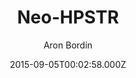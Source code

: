 ---
title: Neo-HPSTR
github: https://github.com/aron-bordin/neo-hpstr-jekyll-theme
demo: https://aron-bordin.github.io/neo-hpstr-jekyll-theme/
author: Aron Bordin
ssg:
  - Jekyll
cms:
  - No Cms
date: 2015-09-05T00:02:58.000Z
description: ' A Jekyll blog theme'
stale: true
draft: true
---